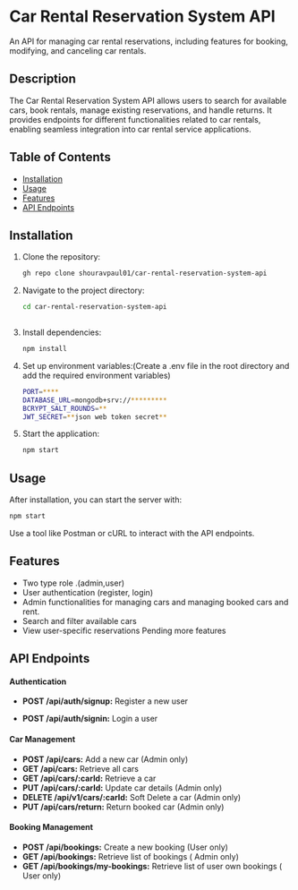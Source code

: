 # Car Rental Reservation System API

An API for managing car rental reservations, including features for booking, modifying, and canceling car rentals.

## Description

The Car Rental Reservation System API allows users to search for available cars, book rentals, manage existing reservations, and handle returns. It provides endpoints for different functionalities related to car rentals, enabling seamless integration into car rental service applications.

## Table of Contents

- [Installation](#installation)
- [Usage](#usage)
- [Features](#features)
- [API Endpoints](#api-endpoints)



## Installation

1. Clone the repository:
   ```sh
   gh repo clone shouravpaul01/car-rental-reservation-system-api
   
2. Navigate to the project directory:
   ```sh
   cd car-rental-reservation-system-api
 
3. Install dependencies:
   ```sh
   npm install

4. Set up environment variables:(Create a .env file in the root directory and add the required environment variables)

   ```sh
   PORT=****
   DATABASE_URL=mongodb+srv://********* 
   BCRYPT_SALT_ROUNDS=**
   JWT_SECRET=**json web token secret**
5. Start the application:
   ```sh
   npm start    
   
## Usage
After installation, you can start the server with:

```sh
npm start

```
Use a tool like Postman or cURL to interact with the API endpoints.


## Features
- Two type role .(admin,user)
- User authentication (register, login)
- Admin functionalities for managing cars and managing booked cars and rent.
- Search and filter available cars
- View user-specific reservations
Pending more features
## API Endpoints
#### Authentication

- **POST  /api/auth/signup:** Register a new user

- **POST  /api/auth/signin:** Login a user
#### Car Management
- **POST /api/cars:** Add a new car (Admin only)
- **GET /api/cars:** Retrieve all cars 
- **GET /api/cars/:carId:** Retrieve a car
- **PUT /api/cars/:carId:** Update car details (Admin only)
- **DELETE /api/v1/cars/:carId:** Soft Delete a car (Admin only)
- **PUT /api/cars/return:** Return booked car  (Admin only)
#### Booking Management
- **POST /api/bookings:** Create a new booking (User only)
- **GET /api/bookings:** Retrieve list of bookings ( Admin only)
- **GET /api/bookings/my-bookings:** Retrieve list of user own bookings ( User only)


